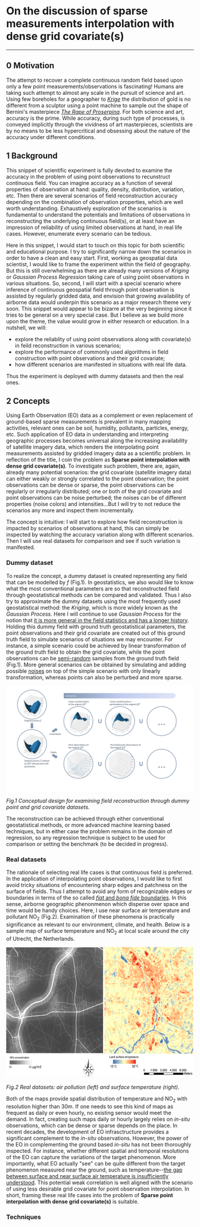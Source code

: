 # On the discussion of sparse measurements interpolation with dense grid covariate(s)
-------------------


0 Motivation
-------------------
The attempt to recover a complete continuous random field based upon only a few point measurements/observations is fascinating! Humans are taking such attempt to almost any scale in the pursuit of science and art. Using few boreholes for a geographer to [_Krige_](https://en.wikipedia.org/wiki/Kriging) the distribution of gold is no different from a sculptor using a point machine to sample out the shape of Bernini's masterpiece [_The Rape of Proserpina_](https://en.wikipedia.org/wiki/The_Rape_of_Proserpina). For both science and art, accuracy is the prime. While accuracy, during such type of processes, is conveyed implicitly through the vividness of art masterpieces, scientists are by no means to be less hypercritical and obsessing about the nature of the accuracy under different conditions. 

1 Background
-------------------
This snippet of scientific experiment is fully devoted to examine the accuracy in the problem of using point observations to recunstruct continuous field. You can imagine accuracy as a function of several properties of observation at hand: quality, density, distribution, variation, etc. Then there are several scenarios of field reconstruction accuracy depending on the combination of observation properties, which are well worth understanding. Exhaustively exploration of the scenarios is fundamental to understand the potentials and limitations of observations in reconstructing the underlying continuous field(s), or at least have an impression of reliability of using limited observations at hand, in real life cases. However, enumerate every scenario can be tedious. 

Here in this snippet, I would start to touch on this topic for both scientific and educational purpose. I try to significantly narrow down the scenarios in order to have a clean and easy start. First, working as geospatial data scientist, I would like to frame the experiment within the field of geography. But this is still overwhelming as there are already many versions of _Kriging_ or _Gaussian Process Regression_ taking care of using point observations in various situations. So, second, I will start with a special scenario where inference of continuous geospatial field through point observation is assisted by regularly gridded data, and envision that growing availability of airborne data would underpin this scenario as a major research theme very soon. This snippet would appear to be bizarre at the very beginning since it tries to be general on a very special case. But I believe as we build more upon the theme, the value would grow in either research or education. In a nutshell, we will:
 - explore the reliablity of using point observations along with covariate(s) in feild reconstruction in various scenarios;
 - explore the performance of commonly used algorithms in field construction with point observations and their grid covariate;
 - how different scenarios are manifested in situations with real life data.

Thus the experiment is deployed with dummy datasets and then the real ones.

2 Concepts
-------------------
Using Earth Observation (EO) data as a complement or even replacement of ground-based sparse measurements is prevalent in many mapping activities, relevant ones can be soil, humidity, pollutants, particles, energy, etc. Such application of EO data in understanding and interpreting geographic processes becomes universal along the increasing availability of satellite imagery data, which renders the interpolating point measurements assisted by gridded imagery data as a scientific problem. In reflection of the title, I coin the problem as **Sparse point interpolation with dense grid covariate(s)**. To investigate such problem, there are, again, already many potential scenarios: the grid covariate (satellite imagery data) can either weakly or strongly correlated to the point observation; the point observations can be dense or sparse, the point observations can be regularly or irregularly distributed; one or both of the grid covariate and point observations can be noise perturbed; the noises can be of different properties (noise colors) and intensities...But I will try to not reduce the scenarios any more and inspect them incrementally.

The concept is intuitive: I will start to explore how field reconstruction is impacted by scenarios of observations at hand, this can simply be inspected by watching the accuracy variation along with different scenarios. Then I will use real datasets for comparison and see if such variation is manifested. 

### Dummy dataset
To realize the concept, a dummy dataset is created representing any field that can be modelled by _f_ (Fig.1). In geostatistics, we also would like to know what the most conventional parameters are so that reconstructed field through geostatistical methods can be compared and validated. Thus I also try to approximate the dummy datasets using the most frequently used geostatistical method: the _Kriging_, which is more widely known as the _Gaussian Process_. Here I will continue to use _Gaussian Process_ for the notion that [it is more general in the field statistics and has a longer history](http://www.gaussianprocess.org/). Holding this dummy field with ground truth geostatistical parameters, the point observations and their grid covariate are created out of this ground truth field to simulate scenarios of situations we may encounter. For instance, a simple scenario could be achieved by linear transformation of the ground truth field to obtain the grid covariate, while the point observations can be [semi-random](https://blog.demofox.org/2017/05/29/when-random-numbers-are-too-random-low-discrepancy-sequences/) samples from the ground truth field (Fig.1). More general scenarios can be obtained by simulating and adding possible [noises](https://en.wikipedia.org/wiki/Colors_of_noise) on top of the simple scenario with only linearly transformation, whereas points can also be perturbed and more sparse.

<img src="/images/(20200130)Framework.png"> 

_Fig.1 Conceptual design for examining field reconstruction through dummy point and grid covariate datasets._

The reconstruction can be achieved through either conventional geostatistical methods, or more advanced machine learning based techniques, but in either case the problem remains in the domain of regression, so any regression technique is subject to be used for comparison or setting the benchmark (to be decided in progress).

### Real datasets
The rationale of selecting real life cases is that continuous field is preferred. In the application of interpolating point observations, I would like to first avoid tricky situations of encountering sharp edges and patchness on the surface of fields. Thus I attempt to avoid any form of recognizable edges or boundaries in terms of the so called [_fiat_ and _bona fide_ boundaries](http://www.columbia.edu/~av72/papers/Ppr_2000.pdf). In this sense, airborne geographic phenonmenon which disperse over space and time would be handy choices. Here, I use near surface air temperature and pollutant NO<sub>2</sub> (Fig.2). Examination of these phenomena is practically significance as relevant to our environment, climate, and health. Below is a sample map of surface temperature and NO<sub>2</sub> at local scale around the city of Utrecht, the Netherlands.

<img src="/images/(20200130)realData.png" width="600" height="350">

_Fig.2 Real datasets: air pollution (left) and surface temperature (right)._

Both of the maps provide spatial distribution of temperature and NO<sub>2</sub> with resolution higher than 30m. If one needs to see this kind of maps as frequent as daily or even hourly, no existing sensor would meet the demand. In fact, creating such maps daily or hourly largely relies on _in-situ_ observations, which can be dense or sparse depends on the place. In recent decades, the development of EO infrasctructure provides a significant complement to the _in-situ_ observations. However, the power of the EO in complementing the ground based _in-situ_ has not been thoroughly inspected. For instance, whether different spatial and temporal resolutions of the EO can capture the variations of the target phenomenon. More importantly, what EO actually "see" can be quite different from the target phenomenon measured near the ground, such as temperature--[the gap between surface and near surface air temperature is insufficiently understood](https://www.sciencedirect.com/science/article/pii/S0034425703000798). This potential weak correlation is well aligned with the scenario of using less desirable grid covariate for point observation interpolation. In short, framing these real life cases into the problem of **Sparse point interpolation with dense grid covariate(s)** is suitable.


### Techniques










